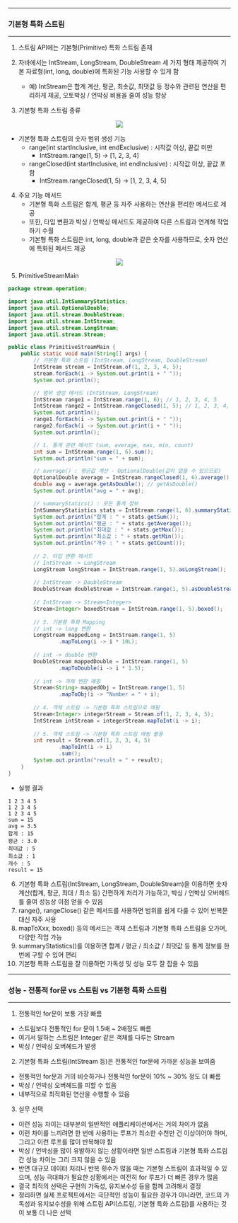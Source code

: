 -----
### 기본형 특화 스트림
-----
1. 스트림 API에는 기본형(Primitive) 특화 스트림 존재
2. 자바에서는 IntStream, LongStream, DoubleStream 세 가지 형태 제공하여 기본 자료형(int, long, double)에 특화된 기능 사용할 수 있게 함
   + 예) IntStream은 합계 계산, 평균, 최솟값, 최댓값 등 정수와 관련된 연산을 편리하게 제공, 오토박싱 / 언박싱 비용을 줄여 성능 향상

3. 기본형 특화 스트림 종류
<div align="center">
<img src="https://github.com/user-attachments/assets/7d44d4cc-7530-4a43-910b-8492276a88b8">
</div>

  - 기본형 특화 스트림의 숫자 범위 생성 기능
    + range(int startInclusive, int endExclusive) : 시작값 이상, 끝값 미만
      * IntStream.range(1, 5) → [1, 2, 3, 4]
    + rangeClosed(int startInclusive, int endInclusive) : 시작값 이상, 끝값 포함
      * IntStream.rangeClosed(1, 5) → [1, 2, 3, 4, 5]

4. 주요 기능 메서드
   - 기본형 특화 스트림은 합계, 평균 등 자주 사용하는 연산을 편리한 메서드로 제공
   - 또한, 타입 변환과 박싱 / 언박싱 메서드도 제공하여 다른 스트림과 연계해 작업하기 수월
   - 기본형 특화 스트림은 int, long, double과 같은 숫자를 사용하므로, 숫자 연산에 특화된 메서드 제공
<div align="center">
<img src="https://github.com/user-attachments/assets/c5c15414-e6fb-448a-b408-7dd6a2b380d9">
</div>

5. PrimitiveStreamMain
```java
package stream.operation;

import java.util.IntSummaryStatistics;
import java.util.OptionalDouble;
import java.util.stream.DoubleStream;
import java.util.stream.IntStream;
import java.util.stream.LongStream;
import java.util.stream.Stream;

public class PrimitiveStreamMain {
    public static void main(String[] args) {
        // 기본형 특화 스트림 (IntStream, LongStream, DoubleStream)
        IntStream stream = IntStream.of(1, 2, 3, 4, 5);
        stream.forEach(i -> System.out.print(i + " "));
        System.out.println();

        // 범위 생성 메서드 (IntStream, LongStream)
        IntStream range1 = IntStream.range(1, 6); // 1, 2, 3, 4, 5
        IntStream range2 = IntStream.rangeClosed(1, 5); // 1, 2, 3, 4, 5
        System.out.println();
        range1.forEach(i -> System.out.print(i + " "));
        range2.forEach(i -> System.out.print(i + " "));
        System.out.println();

        // 1. 통계 관련 메서드 (sum, average, max, min, count)
        int sum = IntStream.range(1, 6).sum();
        System.out.println("sum = " + sum);

        // average() : 평균값 계산 - OptionalDouble(값이 없을 수 있으므로)
        OptionalDouble average = IntStream.rangeClosed(1, 6).average();
        double avg = average.getAsDouble(); // getAsDouble()
        System.out.println("avg = " + avg);

        // summaryStatics() : 모든 통계 정보
        IntSummaryStatistics stats = IntStream.range(1, 6).summaryStatistics();
        System.out.println("합계 : " + stats.getSum());
        System.out.println("평균 : " + stats.getAverage());
        System.out.println("최대값 : " + stats.getMax());
        System.out.println("최소값 : " + stats.getMin());
        System.out.println("개수 : " + stats.getCount());
        
        // 2. 타입 변환 메서드 
        // IntStream -> LongStream
        LongStream longStream = IntStream.range(1, 5).asLongStream();
        
        // IntStream -> DoubleStream
        DoubleStream doubleStream = IntStream.range(1, 5).asDoubleStream();
        
        // IntStream -> Stream<Integer>
        Stream<Integer> boxedStream = IntStream.range(1, 5).boxed();
        
        // 3. 기본형 특화 Mapping
        // int -> long 변환
        LongStream mappedLong = IntStream.range(1, 5)
                .mapToLong(i -> i * 10L);
        
        // int -> double 변환
        DoubleStream mappedDouble = IntStream.range(1, 5)
                .mapToDouble(i -> i * 1.5);
        
        // int -> 객체 변환 매핑
        Stream<String> mappedObj = IntStream.range(1, 5)
                .mapToObj(i -> "Number = " + i);
        
        // 4. 객체 스트림 -> 기본형 특화 스트림으로 매핑
        Stream<Integer> integerStream = Stream.of(1, 2, 3, 4, 5);
        IntStream intStream = integerStream.mapToInt(i -> i);
        
        // 5. 객체 스트림 -> 기본형 특화 스트림 매핑 활용
        int result = Stream.of(1, 2, 3, 4, 5)
                .mapToInt(i -> i)
                .sum();
        System.out.println("result = " + result);
    }
}
```

  - 실행 결과
```
1 2 3 4 5 
1 2 3 4 5 
1 2 3 4 5 
sum = 15
avg = 3.5
합계 : 15
평균 : 3.0
최대값 : 5
최소값 : 1
개수 : 5
result = 15
```

6. 기본형 특화 스트림(IntStream, LongStream, DoubleStream)을 이용하면 숫자 계산(합계, 평균, 최대 / 최소 등) 간편하게 처리가 가능하고, 박싱 / 언박싱 오버헤드를 줄여 성능상 이점 얻을 수 있음
7. range(), rangeClose() 같은 메서드를 사용하면 범위를 쉽게 다룰 수 있어 반복문 대신 자주 사용
8. mapToXxx, boxed() 등의 메서드는 객체 스트림과 기본형 특화 스트림을 오가며, 다양한 작업 가능
9. summaryStatistics()를 이용하면 합계 / 평균 / 최소값 / 최댓값 등 통계 정보를 한 번에 구할 수 있어 편리
10. 기본형 특화 스트림을 잘 이용하면 가독성 및 성능 모두 잘 잡을 수 있음

-----
### 성능 - 전통적 for문 vs 스트림 vs 기본형 특화 스트림
-----
1. 전통적인 for문이 보통 가장 빠름
  - 스트림보다 전통적인 for 문이 1.5배 ~ 2배정도 빠름
  - 여기서 말하는 스트림은 Integer 같은 객체를 다루는 Stream
  - 박싱 / 언박싱 오버헤드가 발생

2. 기본형 특화 스트림(IntStream 등)은 전통적인 for문에 가까운 성능을 보여줌
  - 전통적인 for문과 거의 비슷하거나 전통적인 for문이 10% ~ 30% 정도 더 빠름
  - 박싱 / 언박싱 오버헤드를 피할 수 있음
  - 내부적으로 최적화된 연산을 수행할 수 있음

3. 실무 선택
  - 이런 성능 차이는 대부분의 일반적인 애플리케이션에서는 거의 차이가 없음
  - 이런 차이를 느끼려면 한 번에 사용하는 루프가 최소한 수천만 건 이상이어야 하며, 그리고 이런 루프를 많이 반복해야 함
  - 박싱 / 언박싱을 많이 유발하지 않는 상황이라면 일반 스트림과 기본형 특화 스트림 간 성능 차이는 그리 크지 않을 수 있음
  - 반면 대규모 데이터 처리나 반복 횟수가 많을 때는 기본형 스트림이 효과적일 수 있으며, 성능 극대화가 필요한 상황에서는 여전히 for 루프가 더 빠른 경우가 많음
  - 결국 최적의 선택은 구현의 가독성, 유지보수성 등을 함께 고려해서 결정
  - 정리하면 실제 프로젝트에서는 극단적인 성능이 필요한 경우가 아니라면, 코드의 가독성과 유지보수성을 위해 스트림 API(스트림, 기본형 특화 스트림)를 사용하는 것이 보통 더 나은 선택
